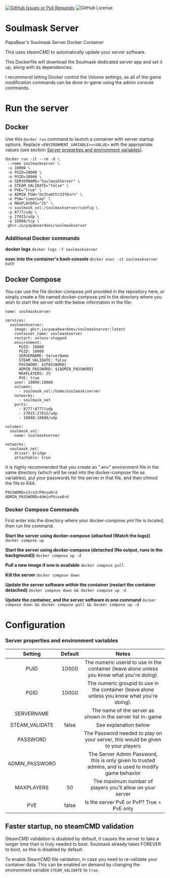 [![GitHub Issues or Pull Requests](https://img.shields.io/github/issues/papabeardoes/soulmask-server)](https://github.com/PapaBearDoes/soulmask-server/issues)
![GitHub License](https://img.shields.io/github/license/papabeardoes/soulmask-server)

# Soulmask Server
PapaBear's Soulmask Server Docker Container

This uses steamCMD to automatically update your server software.

This Dockerfile will download the Soulmask dedicated server app and set it up, along with its dependencies.

I recommend letting Docker control the Volume settings, as all of the game modification commands can be done in-game using the admin console commands.

# Run the server
<a name="DockerRun"></a>
## Docker
Use this `docker run` command to launch a container with server startup options.
Replace `<ENVIRONMENT_VARIABLE>=<VALUE>` with the appropriate values (see section [Server properties and environment variables](#PropertiesVariables)).

```
docker run -it --rm -d \
 --name soulmaskserver \
 -u 10000 \
 -e PGID=10000 \
 -e PUID=10000 \
 -e SERVERNAME="SoulmaskServer" \
 -e STEAM_VALIDATE="false" \
 -e PVE="true" \
 -e ADMIN_PSW="On3tw0thr33f0ur%" \
 -e PSW="sumotoad" \
 -e MAXPLAYERS="25" \
 -v soulmask_vol:/soulmaskserver/config \
 -p 8777/udp \
 -p 27015/udp \
 -p 18888/tcp \
 ghcr.io/papabeardoes/soulmaskserver
```

### Additional Docker commands
<a name="DockerRunCommands"></a>
**docker logs**
`docker logs -f soulmaskserver`

**exec into the container's bash console**
`docker exec -it soulmaskserver bash`

## Docker Compose
<a name="DockerCompose"></a>
You can use the file docker-compose.yml provided in the repository here, or simply create a file named docker-compose.yml in the directory where you wish to start the server with the below information in the file:

```
name: soulmaskserver

services:
  soulmaskserver:
    image: ghcr.io/papabeardoes/soulmaskserver:latest
    container_name: soulmaskserver
    restart: unless-stopped
    environment:
      PUID: 10000
      PGID: 10000
      SERVERNAME: ServerName
      STEAM_VALIDATE: false
      PASSWORD: ${PASSWORD}
      ADMIN_PASSWORD: ${ADMIN_PASSWORD}
      MAXPLAYERS: 25
      PVE: true
    user: 10000:10000
    volumes:
      - soulmask_vol:/home/soulmask/server
    networks:
      - soulmask_net
    ports:
      - 8777:8777/udp
      - 27015:27015/udp
      - 18888:18888/udp

volumes:
  soulmask_vol:
    name: soulmaskserver

networks:
  soulmask_net:
    driver: bridge
    attachable: true
```

It is highly recommended that you create an ".env" environment file in the same directory (which will be read into the docker-compose file as variables), put your passwords for the server in that file, and then chmod the file to 644.

```
PASSWORD=s3rv3rP4ssw0rd
ADMIN_PASSWORD=4dm1nP4ssw0rd
```

### Docker Compose Commands
<a name="DockerComposeCommands"></a>
First enter into the directory where your docker-compose.yml file is located, then run the command.

**Start the server using docker-compose (attached (Watch the logs))**
`docker compose up`

**Start the server using docker-compose (detached (No output, runs in the background))**
`docker compose up -d`

**Pull a new image if one is available**
`docker compose pull`

**Kill the server**
`docker compose down`

**Update the server software within the container (restart the container detached)**
`docker compose down && docker compose up -d`

**Update the container, and the server software in one command**
`docker compose down && docker compose pull && docker compose up -d`

# Configuration
<a name="PropertiesVariables"></a>
### Server properties and environment variables
| Setting | Default | Notes |
| :-----: | :-----: | :---: |
| PUID | 10000 | The numeric userid to use in the container (leave alone unless you know what you're doing). |
| PGID | 10000 | The numeric groupid to use in the container (leave alone unless you know what you're doing). |
| SERVERNAME |  | The name of the server as shown in the server list in-game |
| STEAM_VALIDATE | false | See explanation below |
| PASSWORD |  | The Password needed to play on your server, this would be given to your players |
| ADMIN_PASSWORD | | The Server Admin Password, this is only given to trusted admins, and is used to modify game behavior |
| MAXPLAYERS | 50 | The maximum number of players you'll allow on your server |
| PVE | false | Is the server PvE or PvP? True = PvE only |

## Faster startup, no steamCMD validation
<a name="SteamValidation"></a>
SteamCMD validation is disabled by default, it causes the server to take a longer time than is truly needed to boot. Soulmask already takes FOREVER to boot, so this is disabled by default.

To enable SteamCMD file validation, in case you need to re-validate your container data. This can be enabled on demand by changing the environment variable `STEAM_VALIDATE` to `true`.